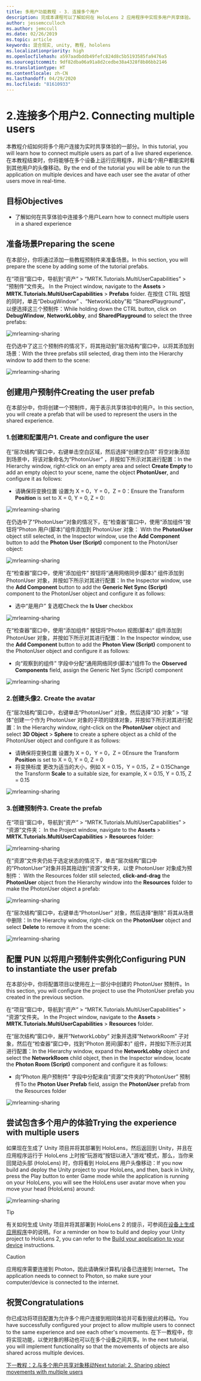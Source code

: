 ```yaml
---
title: 多用户功能教程 - 3. 连接多个用户
description: 完成本课程可以了解如何在 HoloLens 2 应用程序中实现多用户共享体验。
author: jessemcculloch
ms.author: jemccull
ms.date: 02/26/2019
ms.topic: article
keywords: 混合现实, unity, 教程, hololens
ms.localizationpriority: high
ms.openlocfilehash: a597aadbddb49fefc824d8c5b5193585fa9476a5
ms.sourcegitcommit: 9df82dba06a91a8d2cedbe38a4328f8b86bb2146
ms.translationtype: HT
ms.contentlocale: zh-CN
ms.lasthandoff: 04/29/2020
ms.locfileid: "81610933"
---
```

# <a name="2-connecting-multiple-users"></a><span data-ttu-id="6b0ca-105">2.连接多个用户</span><span class="sxs-lookup"><span data-stu-id="6b0ca-105">2. Connecting multiple users</span></span>

<span data-ttu-id="6b0ca-106">本教程介绍如何将多个用户连接为实时共享体验的一部分。</span><span class="sxs-lookup"><span data-stu-id="6b0ca-106">In this tutorial, you will learn how to connect multiple users as part of a live shared experience.</span></span> <span data-ttu-id="6b0ca-107">在本教程结束时，你将能够在多个设备上运行应用程序，并让每个用户都能实时看到其他用户的头像移动。</span><span class="sxs-lookup"><span data-stu-id="6b0ca-107">By the end of the tutorial you will be able to run the application on multiple devices and have each user see the avatar of other users move in real-time.</span></span>

## <a name="objectives"></a><span data-ttu-id="6b0ca-108">目标</span><span class="sxs-lookup"><span data-stu-id="6b0ca-108">Objectives</span></span>

* <span data-ttu-id="6b0ca-109">了解如何在共享体验中连接多个用户</span><span class="sxs-lookup"><span data-stu-id="6b0ca-109">Learn how to connect multiple users in a shared experience</span></span>

## <a name="preparing-the-scene"></a><span data-ttu-id="6b0ca-110">准备场景</span><span class="sxs-lookup"><span data-stu-id="6b0ca-110">Preparing the scene</span></span>

<span data-ttu-id="6b0ca-111">在本部分，你将通过添加一些教程预制件来准备场景。</span><span class="sxs-lookup"><span data-stu-id="6b0ca-111">In this section, you will prepare the scene by adding some of the tutorial prefabs.</span></span>

<span data-ttu-id="6b0ca-112">在“项目”窗口中，导航到“资产” > “MRTK.Tutorials.MultiUserCapabilities” > “预制件”文件夹。   </span><span class="sxs-lookup"><span data-stu-id="6b0ca-112">In the Project window, navigate to the **Assets** > **MRTK.Tutorials.MultiUserCapabilities** > **Prefabs** folder.</span></span> <span data-ttu-id="6b0ca-113">在按住 CTRL 按钮的同时，单击“DebugWindow”  、“NetworkLobby”和  “SharedPlayground”，  以便选择这三个预制件：</span><span class="sxs-lookup"><span data-stu-id="6b0ca-113">While holding down the CTRL button, click on **DebugWindow**, **NetworkLobby**, and **SharedPlayground** to select the three prefabs:</span></span>

![mrlearning-sharing](images/mrlearning-sharing/tutorial2-section1-step1-1.png)

<span data-ttu-id="6b0ca-115">在仍选中了这三个预制件的情况下，将其拖动到“层次结构”窗口中，以将其添加到场景：</span><span class="sxs-lookup"><span data-stu-id="6b0ca-115">With the three prefabs still selected, drag them into the Hierarchy window to add them to the scene:</span></span>

![mrlearning-sharing](images/mrlearning-sharing/tutorial2-section1-step1-2.png)

## <a name="creating-the-user-prefab"></a><span data-ttu-id="6b0ca-117">创建用户预制件</span><span class="sxs-lookup"><span data-stu-id="6b0ca-117">Creating the user prefab</span></span>

<span data-ttu-id="6b0ca-118">在本部分中，你将创建一个预制件，用于表示共享体验中的用户。</span><span class="sxs-lookup"><span data-stu-id="6b0ca-118">In this section, you will create a prefab that will be used to represent the users in the shared experience.</span></span>

### <a name="1-create-and-configure-the-user"></a><span data-ttu-id="6b0ca-119">1.创建和配置用户</span><span class="sxs-lookup"><span data-stu-id="6b0ca-119">1. Create and configure the user</span></span>

<span data-ttu-id="6b0ca-120">在“层次结构”窗口中，右键单击空白区域，然后选择“创建空白项”  将空对象添加到场景中，将该对象命名为“PhotonUser”  ，并按如下所示对其进行配置：</span><span class="sxs-lookup"><span data-stu-id="6b0ca-120">In the Hierarchy window, right-click on an empty area and select **Create Empty** to add an empty object to your scene, name the object **PhotonUser**, and configure it as follows:</span></span>

* <span data-ttu-id="6b0ca-121">请确保将变换位置  设置为 X = 0，Y = 0，Z = 0：</span><span class="sxs-lookup"><span data-stu-id="6b0ca-121">Ensure the Transform **Position** is set to X = 0, Y = 0, Z = 0:</span></span>

![mrlearning-sharing](images/mrlearning-sharing/tutorial2-section2-step1-1.png)

<span data-ttu-id="6b0ca-123">在仍选中了“PhotonUser”对象的情况下，在“检查器”窗口中，使用“添加组件”按钮将“Photon 用户(脚本)”组件添加到 PhotonUser 对象：   </span><span class="sxs-lookup"><span data-stu-id="6b0ca-123">With the **PhotonUser** object still selected, in the Inspector window, use the **Add Component** button to add the **Photon User (Script)** component to the PhotonUser object:</span></span>

![mrlearning-sharing](images/mrlearning-sharing/tutorial2-section2-step1-2.png)

<span data-ttu-id="6b0ca-125">在“检查器”窗口中，使用“添加组件”  按钮将“通用网络同步(脚本)”  组件添加到 PhotonUser 对象，并按如下所示对其进行配置：</span><span class="sxs-lookup"><span data-stu-id="6b0ca-125">In the Inspector window, use the **Add Component** button to add the **Generic Net Sync (Script)** component to the PhotonUser object and configure it as follows:</span></span>

* <span data-ttu-id="6b0ca-126">选中“是用户”  复选框</span><span class="sxs-lookup"><span data-stu-id="6b0ca-126">Check the **Is User** checkbox</span></span>

![mrlearning-sharing](images/mrlearning-sharing/tutorial2-section2-step1-3.png)

<span data-ttu-id="6b0ca-128">在“检查器”窗口中，使用“添加组件”  按钮将“Photon 视图(脚本)”  组件添加到 PhotonUser 对象，并按如下所示对其进行配置：</span><span class="sxs-lookup"><span data-stu-id="6b0ca-128">In the Inspector window, use the **Add Component** button to add the **Photon View (Script)** component to the PhotonUser object and configure it as follows:</span></span>

* <span data-ttu-id="6b0ca-129">向“观察到的组件”  字段中分配“通用网络同步(脚本)”组件</span><span class="sxs-lookup"><span data-stu-id="6b0ca-129">To the **Observed Components** field, assign the Generic Net Sync (Script) component</span></span>

![mrlearning-sharing](images/mrlearning-sharing/tutorial2-section2-step1-4.png)

### <a name="2-create-the-avatar"></a><span data-ttu-id="6b0ca-131">2.创建头像</span><span class="sxs-lookup"><span data-stu-id="6b0ca-131">2. Create the avatar</span></span>

<span data-ttu-id="6b0ca-132">在“层次结构”窗口中，右键单击“PhotonUser”  对象，然后选择“3D 对象”   >   “球体”创建一个作为 PhotonUser 对象的子项的球体对象，并按如下所示对其进行配置：</span><span class="sxs-lookup"><span data-stu-id="6b0ca-132">In the Hierarchy window, right-click on the **PhotonUser** object and select **3D Object** > **Sphere** to create a sphere object as a child of the PhotonUser object and configure it as follows:</span></span>

* <span data-ttu-id="6b0ca-133">请确保将变换位置  设置为 X = 0，Y = 0，Z = 0</span><span class="sxs-lookup"><span data-stu-id="6b0ca-133">Ensure the Transform **Position** is set to X = 0, Y = 0, Z = 0</span></span>
* <span data-ttu-id="6b0ca-134">将变换标度  更改为适当的大小，例如 X = 0.15，Y = 0.15，Z = 0.15</span><span class="sxs-lookup"><span data-stu-id="6b0ca-134">Change the Transform **Scale** to a suitable size, for example, X = 0.15, Y = 0.15, Z = 0.15</span></span>

![mrlearning-sharing](images/mrlearning-sharing/tutorial2-section2-step2-1.png)

### <a name="3-create-the-prefab"></a><span data-ttu-id="6b0ca-136">3.创建预制件</span><span class="sxs-lookup"><span data-stu-id="6b0ca-136">3. Create the prefab</span></span>

<span data-ttu-id="6b0ca-137">在“项目”窗口中，导航到“资产” > “MRTK.Tutorials.MultiUserCapabilities” > “资源”文件夹：   </span><span class="sxs-lookup"><span data-stu-id="6b0ca-137">In the Project window, navigate to the **Assets** > **MRTK.Tutorials.MultiUserCapabilities** > **Resources** folder:</span></span>

![mrlearning-sharing](images/mrlearning-sharing/tutorial2-section2-step3-1.png)

<span data-ttu-id="6b0ca-139">在“资源”文件夹仍处于选定状态的情况下，单击“层次结构”窗口中的“PhotonUser”对象并将其拖动到“资源”文件夹，以使 PhotonUser 对象成为预制件：   </span><span class="sxs-lookup"><span data-stu-id="6b0ca-139">With the Resources folder still selected, **click-and-drag** the **PhotonUser** object from the Hierarchy window into the **Resources** folder to make the PhotonUser object a prefab:</span></span>

![mrlearning-sharing](images/mrlearning-sharing/tutorial2-section2-step3-2.png)

<span data-ttu-id="6b0ca-141">在“层次结构”窗口中，右键单击“PhotonUser”  对象，然后选择“删除”  将其从场景中删除：</span><span class="sxs-lookup"><span data-stu-id="6b0ca-141">In the Hierarchy window, right-click on the **PhotonUser** object and select **Delete** to remove it from the scene:</span></span>

![mrlearning-sharing](images/mrlearning-sharing/tutorial2-section2-step3-3.png)

## <a name="configuring-pun-to-instantiate-the-user-prefab"></a><span data-ttu-id="6b0ca-143">配置 PUN 以将用户预制件实例化</span><span class="sxs-lookup"><span data-stu-id="6b0ca-143">Configuring PUN to instantiate the user prefab</span></span>

<span data-ttu-id="6b0ca-144">在本部分中，你将配置项目以使用在上一部分中创建的 PhotonUser 预制件。</span><span class="sxs-lookup"><span data-stu-id="6b0ca-144">In this section, you will configure the project to use the PhotonUser prefab you created in the previous section.</span></span>

<span data-ttu-id="6b0ca-145">在“项目”窗口中，导航到“资产” > “MRTK.Tutorials.MultiUserCapabilities” > “资源”文件夹。   </span><span class="sxs-lookup"><span data-stu-id="6b0ca-145">In the Project window, navigate to the **Assets** > **MRTK.Tutorials.MultiUserCapabilities** > **Resources** folder.</span></span>

<span data-ttu-id="6b0ca-146">在“层次结构”窗口中，展开“NetworkLobby”  对象并选择“NetworkRoom”  子对象，然后在“检查器”窗口中，找到“Photon 房间(脚本)”  组件，并按如下所示对其进行配置：</span><span class="sxs-lookup"><span data-stu-id="6b0ca-146">In the Hierarchy window, expand the **NetworkLobby** object and select the **NetworkRoom** child object, then in the Inspector window, locate the **Photon Room (Script)** component and configure it as follows:</span></span>

* <span data-ttu-id="6b0ca-147">向“Photon 用户预制件”  字段中分配来自“资源”文件夹的“PhotonUser”  预制件</span><span class="sxs-lookup"><span data-stu-id="6b0ca-147">To the **Photon User Prefab** field, assign the **PhotonUser** prefab from the Resources folder</span></span>

![mrlearning-sharing](images/mrlearning-sharing/tutorial2-section3-step1-1.png)

## <a name="trying-the-experience-with-multiple-users"></a><span data-ttu-id="6b0ca-149">尝试包含多个用户的体验</span><span class="sxs-lookup"><span data-stu-id="6b0ca-149">Trying the experience with multiple users</span></span>

<span data-ttu-id="6b0ca-150">如果现在生成了 Unity 项目并将其部署到 HoloLens，然后返回到 Unity，并且在应用程序运行于 HoloLens 上时按“玩游戏”按钮以进入“游戏”模式，那么，当你来回晃动头部 (HoloLens) 时，你将看到 HoloLens 用户头像移动：</span><span class="sxs-lookup"><span data-stu-id="6b0ca-150">If you now build and deploy the Unity project to your HoloLens, and then, back in Unity, press the Play button to enter Game mode while the application is running on your HoloLens, you will see the HoloLens user avatar move when you move your head (HoloLens) around:</span></span>

![mrlearning-sharing](images/mrlearning-sharing/tutorial2-section4-step1-1.gif)

> [!TIP]
> <span data-ttu-id="6b0ca-152">有关如何生成 Unity 项目并将其部署到 HoloLens 2 的提示，可参阅[在设备上生成应用程序](mrlearning-base-ch1.md#build-your-application-to-your-device)中的说明。</span><span class="sxs-lookup"><span data-stu-id="6b0ca-152">For a reminder on how to build and deploy your Unity project to HoloLens 2, you can refer to the [Build your application to your device](mrlearning-base-ch1.md#build-your-application-to-your-device) instructions.</span></span>

> [!CAUTION]
> <span data-ttu-id="6b0ca-153">应用程序需要连接到 Photon，因此请确保计算机/设备已连接到 Internet。</span><span class="sxs-lookup"><span data-stu-id="6b0ca-153">The application needs to connect to Photon, so make sure your computer/device is connected to the internet.</span></span>

## <a name="congratulations"></a><span data-ttu-id="6b0ca-154">祝贺</span><span class="sxs-lookup"><span data-stu-id="6b0ca-154">Congratulations</span></span>

<span data-ttu-id="6b0ca-155">你已成功将项目配置为允许多个用户连接到相同体验并可看到彼此的移动。</span><span class="sxs-lookup"><span data-stu-id="6b0ca-155">You have successfully configured your project to allow multiple users to connect to the same experience and see each other's movements.</span></span> <span data-ttu-id="6b0ca-156">在下一教程中，你将实现功能，以使对象的移动也可以在多个设备之间共享。</span><span class="sxs-lookup"><span data-stu-id="6b0ca-156">In the next tutorial, you will implement functionality so that the movements of objects are also shared across multiple devices.</span></span>

<span data-ttu-id="6b0ca-157">[下一教程：2.与多个用户共享对象移动](mrlearning-sharing(photon)-ch3.md)</span><span class="sxs-lookup"><span data-stu-id="6b0ca-157">[Next tutorial: 2. Sharing object movements with multiple users](mrlearning-sharing(photon)-ch3.md)</span></span>
